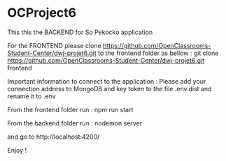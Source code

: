 # OCProject6

This this the BACKEND for So Pekocko application

For the FRONTEND please clone https://github.com/OpenClassrooms-Student-Center/dwj-projet6.git to the frontend folder as bellow :
git clone https://github.com/OpenClassrooms-Student-Center/dwj-projet6.git frontend


Important information to connect to the application :
Please add your connection address to MongoDB and key token to the file .env.dist and rename it to .env


From the frontend folder run : npm run start 

From the backend folder run : nodemon server

and go to http://localhost:4200/

Enjoy !

